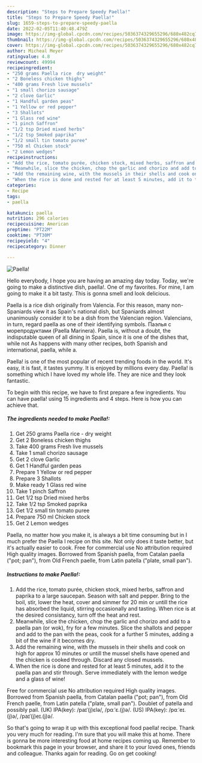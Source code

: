 ```yaml
---
description: "Steps to Prepare Speedy Paella!"
title: "Steps to Prepare Speedy Paella!"
slug: 1659-steps-to-prepare-speedy-paella
date: 2022-02-05T11:40:48.479Z
image: https://img-global.cpcdn.com/recipes/5036374329655296/680x482cq70/paella-recipe-main-photo.jpg
thumbnail: https://img-global.cpcdn.com/recipes/5036374329655296/680x482cq70/paella-recipe-main-photo.jpg
cover: https://img-global.cpcdn.com/recipes/5036374329655296/680x482cq70/paella-recipe-main-photo.jpg
author: Micheal Meyer
ratingvalue: 4.8
reviewcount: 49994
recipeingredient:
- "250 grams Paella rice  dry weight"
- "2 Boneless chicken thighs"
- "400 grams Fresh live mussels"
- "1 small chorizo sausage"
- "2 clove Garlic"
- "1 Handful garden peas"
- "1 Yellow or red pepper"
- "3 Shallots"
- "1 Glass red wine"
- "1 pinch Saffron"
- "1/2 tsp Dried mixed herbs"
- "1/2 tsp Smoked paprika"
- "1/2 small tin tomato puree"
- "750 ml Chicken stock"
- "2 Lemon wedges"
recipeinstructions:
- "Add the rice, tomato purée, chicken stock, mixed herbs, saffron and paprika to a large saucepan.  Season with salt and pepper.  Bring to the boil, stir, lower the heat, cover and simmer for 20 min or untill the rice has absorbed the liquid, stirring occasionally and tasting.  When rice is at the desired consistancy, turn off the heat and rest."
- "Meanwhile, slice the chicken, chop the garlic and chorizo and add to a paella pan (or wok), fry for a few minutes.  Slice the shallots and pepper and add to the pan with the peas, cook for a further 5 minutes, adding a bit of the wine if it becomes dry."
- "Add the remaining wine, with the mussels in their shells and cook on high for approx 10 minutes or untill the mussel shells have opened and the chicken is cooked through.  Discard any closed mussels."
- "When the rice is done and rested for at least 5 minutes, add it to the paella pan and stir through.  Serve immediately with the lemon wedge and a glass of wine!"
categories:
- Recipe
tags:
- paella

katakunci: paella 
nutrition: 296 calories
recipecuisine: American
preptime: "PT22M"
cooktime: "PT30M"
recipeyield: "4"
recipecategory: Dinner

---
```



![Paella!](https://img-global.cpcdn.com/recipes/5036374329655296/680x482cq70/paella-recipe-main-photo.jpg)

Hello everybody, I hope you are having an amazing day today. Today, we're going to make a distinctive dish, paella!. One of my favorites. For mine, I am going to make it a bit tasty. This is gonna smell and look delicious.

Paella is a rice dish originally from Valencia. For this reason, many non-Spaniards view it as Spain&#39;s national dish, but Spaniards almost unanimously consider it to be a dish from the Valencian region. Valencians, in turn, regard paella as one of their identifying symbols. Паэлья с морепродуктами (Paella Marinera). Paella is, without a doubt, the indisputable queen of all dining in Spain, since it is one of the dishes that, while not As happens with many other recipes, both Spanish and international, paella, while a.

Paella! is one of the most popular of recent trending foods in the world. It's easy, it is fast, it tastes yummy. It is enjoyed by millions every day. Paella! is something which I have loved my whole life. They are nice and they look fantastic.


To begin with this recipe, we have to first prepare a few ingredients. You can have paella! using 15 ingredients and 4 steps. Here is how you can achieve that.

<!--inarticleads1-->

##### The ingredients needed to make Paella!:

1. Get 250 grams Paella rice - dry weight
1. Get 2 Boneless chicken thighs
1. Take 400 grams Fresh live mussels
1. Take 1 small chorizo sausage
1. Get 2 clove Garlic
1. Get 1 Handful garden peas
1. Prepare 1 Yellow or red pepper
1. Prepare 3 Shallots
1. Make ready 1 Glass red wine
1. Take 1 pinch Saffron
1. Get 1/2 tsp Dried mixed herbs
1. Take 1/2 tsp Smoked paprika
1. Get 1/2 small tin tomato puree
1. Prepare 750 ml Chicken stock
1. Get 2 Lemon wedges


Paella, no matter how you make it, is always a bit time consuming but in I much prefer the Paella I recipe on this site. Not only does it taste better, but it&#39;s actually easier to cook. Free for commercial use No attribution required High quality images. Borrowed from Spanish paella, from Catalan paella (&#34;pot; pan&#34;), from Old French paelle, from Latin patella (&#34;plate, small pan&#34;). 

<!--inarticleads2-->

##### Instructions to make Paella!:

1. Add the rice, tomato purée, chicken stock, mixed herbs, saffron and paprika to a large saucepan.  Season with salt and pepper.  Bring to the boil, stir, lower the heat, cover and simmer for 20 min or untill the rice has absorbed the liquid, stirring occasionally and tasting.  When rice is at the desired consistancy, turn off the heat and rest.
1. Meanwhile, slice the chicken, chop the garlic and chorizo and add to a paella pan (or wok), fry for a few minutes.  Slice the shallots and pepper and add to the pan with the peas, cook for a further 5 minutes, adding a bit of the wine if it becomes dry.
1. Add the remaining wine, with the mussels in their shells and cook on high for approx 10 minutes or untill the mussel shells have opened and the chicken is cooked through.  Discard any closed mussels.
1. When the rice is done and rested for at least 5 minutes, add it to the paella pan and stir through.  Serve immediately with the lemon wedge and a glass of wine!


Free for commercial use No attribution required High quality images. Borrowed from Spanish paella, from Catalan paella (&#34;pot; pan&#34;), from Old French paelle, from Latin patella (&#34;plate, small pan&#34;). Doublet of patella and possibly pail. (UK) IPA(key): /paɪˈ(j)ɛlə/, /pɑːˈɛ.(j)ə/. (US) IPA(key): /pɑːˈeɪ.(j)ə/, /paɪˈ(j)eɪ.(j)ə/. 

So that's going to wrap it up with this exceptional food paella! recipe. Thank you very much for reading. I'm sure that you will make this at home. There is gonna be more interesting food at home recipes coming up. Remember to bookmark this page in your browser, and share it to your loved ones, friends and colleague. Thanks again for reading. Go on get cooking!
